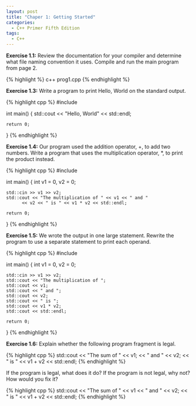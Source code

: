 ```yaml
---
layout: post
title: "Chaper 1: Getting Started"
categories:
  - C++ Primer Fifth Edition 
tags:
  - C++ 
---
```

<strong>Exercise 1.1:</strong> Review the documentation for your compiler and determine what file naming convention it uses. Compile and run the main program from page 2. 

{% highlight %}
c++ prog1.cpp
{% endhighlight %}

<strong>Exercise 1.3:</strong> Write a program to print Hello, World on the standard output.

{% highlight cpp %}
#include <iostream>

int main() {
	std::cout << "Hello, World" << std::endl;

	return 0;
}
{% endhighlight %}

<strong>Exercise 1.4:</strong> Our program used the addition operator, +, to add two numbers. Write a program that uses the multiplication operator, \*, to print the product instead.

{% highlight cpp %}
#include <iostream>

int main() {
	int v1 = 0, v2 = 0;

	std::cin >> v1 >> v2;
	std::cout << "The multiplication of " << v1 << " and "
		  << v2 << " is " << v1 * v2 << std::endl;

	return 0;
}
{% endhighlight %}

<strong>Exercise 1.5:</strong> We wrote the output in one large statement. Rewrite the program to use a separate statement to print each operand.

{% highlight cpp %}
#include <iostream>

int main() {
	int v1 = 0, v2 = 0;

	std::cin >> v1 >> v2;
	std::cout << "The multiplication of ";
	std::cout << v1;
	std::cout << " and ";
	std::cout << v2;
	std::cout << " is ";
	std::cout << v1 * v2;
	std::cout << std::endl;

	return 0;
}
{% endhighlight %}

<strong>Exercise 1.6:</strong> Explain whether the following program fragment is legal.

{% highlight cpp %}
std::cout << "The sum of " << v1;
	  << " and " << v2;
	  << " is " << v1 + v2 << std::endl;
{% endhighlight %}

If the program is legal, what does it do? If the program is not legal, why not? How would you fix it?

{% highlight cpp %}
	std::cout << "The sum of " << v1
		  << " and " << v2;
		  << " is " << v1 + v2 << std::endl;
{% endhighlight %}




